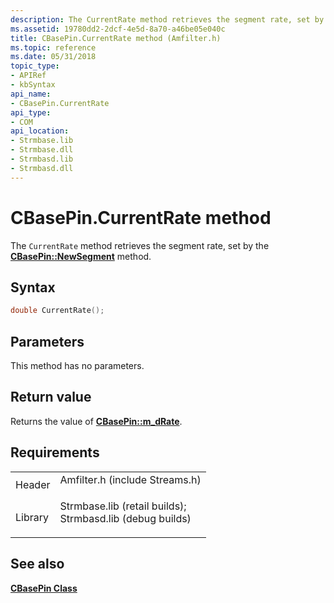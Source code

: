 ```yaml
---
description: The CurrentRate method retrieves the segment rate, set by the CBasePin::NewSegment method.
ms.assetid: 19780dd2-2dcf-4e5d-8a70-a46be05e040c
title: CBasePin.CurrentRate method (Amfilter.h)
ms.topic: reference
ms.date: 05/31/2018
topic_type: 
- APIRef
- kbSyntax
api_name: 
- CBasePin.CurrentRate
api_type: 
- COM
api_location: 
- Strmbase.lib
- Strmbase.dll
- Strmbasd.lib
- Strmbasd.dll
---
```


# CBasePin.CurrentRate method

The `CurrentRate` method retrieves the segment rate, set by the [**CBasePin::NewSegment**](cbasepin-newsegment.md) method.

## Syntax


```C++
double CurrentRate();
```



## Parameters

This method has no parameters.

## Return value

Returns the value of [**CBasePin::m\_dRate**](cbasepin-m-drate.md).

## Requirements



|                    |                                                                                                                                                                                            |
|--------------------|--------------------------------------------------------------------------------------------------------------------------------------------------------------------------------------------|
| Header<br/>  | <dl> <dt>Amfilter.h (include Streams.h)</dt> </dl>                                                                                  |
| Library<br/> | <dl> <dt>Strmbase.lib (retail builds); </dt> <dt>Strmbasd.lib (debug builds)</dt> </dl> |



## See also

<dl> <dt>

[**CBasePin Class**](cbasepin.md)
</dt> </dl>

 

 




